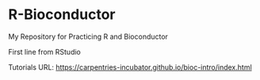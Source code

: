 # R-Bioconductor
My Repository for Practicing R and Bioconductor

First line from RStudio

Tutorials URL:
https://carpentries-incubator.github.io/bioc-intro/index.html